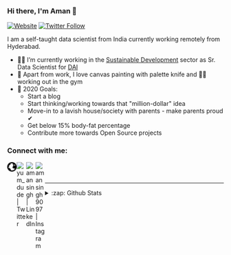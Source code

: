 ### Hi there, I'm Aman 👋

[![Website](https://img.shields.io/website?label=aman-singh.com&style=for-the-badge&url=https%3A%2F%2Faman-singh.com)](https://aman-singh.com/)
[![Twitter Follow](https://img.shields.io/twitter/follow/yum_dude?color=1DA1F2&logo=twitter&style=for-the-badge)](https://twitter.com/intent/follow?original_referer=https%3A%2F%2Fgithub.com%2Fyum_dude&screen_name=yum_dude)

I am a self-taught data scientist from India currently working remotely from Hyderabad.

- 👨‍💻 I’m currently working in the [Sustainable Development](https://www.un.org/development/desa/dspd/2030agenda-sdgs.html) sector as Sr. Data Scientist for [DAI](https://www.dai.com/)
- 🎨 Apart from work, I love canvas painting with palette knife and 🏋️‍♀️ working out in the gym
- 🥅 2020 Goals:
  - Start a blog
  - Start thinking/working towards that "million-dollar" idea
  - Move-in to a lavish house/society with parents - make parents proud ✔
  - Get below 15% body-fat percentage
  - Contribute more towards Open Source projects

### Connect with me:

[<img align="left" alt="aman-singh.com" width="22px" src="https://raw.githubusercontent.com/iconic/open-iconic/master/svg/globe.svg" />][website]
<!-- [<img align="left" alt="amansingh9097 | Medium" width="22px" src="https://cdn.jsdelivr.net/npm/simple-icons@v3/icons/medium.svg" />][medium] -->
<!-- [<img align="left" alt="amansingh9097 | YouTube" width="22px" src="https://cdn.jsdelivr.net/npm/simple-icons@v3/icons/youtube.svg" />][youtube] -->
[<img align="left" alt="yum_dude | Twitter" width="22px" src="https://cdn.jsdelivr.net/npm/simple-icons@v3/icons/twitter.svg" />][twitter]
[<img align="left" alt="amansingh | LinkedIn" width="22px" src="https://cdn.jsdelivr.net/npm/simple-icons@v3/icons/linkedin.svg" />][linkedin]
[<img align="left" alt="amansingh9097 | Instagram" width="22px" src="https://cdn.jsdelivr.net/npm/simple-icons@v3/icons/instagram.svg" />][Instagram]

<br />
<br />

---
<details>
  <summary>:zap: Github Stats</summary>

  <img align="left" alt="amansingh9097's Github Stats" src="https://github-readme-stats.vercel.app/api?username=amansingh9097&show_icons=true&hide_border=true" />

</details>


[website]: https://aman-singh.com/
[twitter]: https://twitter.com/yum_dude/
<!-- [youtube]: https://www.youtube.com/channel/amansingh9097/ -->
[linkedin]: https://linkedin.com/in/amansingh/
<!-- [medium]: https://medium.com/@loganyang -->
[instagram]: https://instagram.com/amansingh9097/
